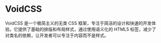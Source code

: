 # VoidCSS
VoidCSS 是一个极简主义的无类 CSS 框架，专注于简洁的设计和快速的开发体验。它提供了基础的排版和布局样式，通过使用语义化的 HTML5 标签，减少了对类名的依赖，让开发者可以专注于内容而不是样式。
